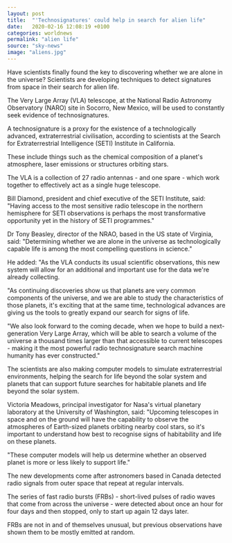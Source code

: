 ```yaml
---
layout: post  
title:  "'Technosignatures' could help in search for alien life"
date:   2020-02-16 12:08:19 +0100
categories: worldnews
permalink: "alien life"
source: "sky-news"
image: "aliens.jpg"
---
```


Have scientists finally found the key to discovering whether we are alone in the universe?
Scientists are developing techniques to detect signatures from space in their search for alien life.

The Very Large Array (VLA) telescope, at the National Radio Astronomy Observatory (NARO) site in Socorro, New Mexico, will be used to constantly seek evidence of technosignatures.

A technosignature is a proxy for the existence of a technologically advanced, extraterrestrial civilisation, according to scientists at the Search for Extraterrestrial Intelligence (SETI) Institute in California.

These include things such as the chemical composition of a planet's atmosphere, laser emissions or structures orbiting stars.

The VLA is a collection of 27 radio antennas - and one spare - which work together to effectively act as a single huge telescope.

Bill Diamond, president and chief executive of the SETI Institute, said: "Having access to the most sensitive radio telescope in the northern hemisphere for SETI observations is perhaps the most transformative opportunity yet in the history of SETI programmes."

Dr Tony Beasley, director of the NRAO, based in the US state of Virginia, said: "Determining whether we are alone in the universe as technologically capable life is among the most compelling questions in science."

He added: "As the VLA conducts its usual scientific observations, this new system will allow for an additional and important use for the data we're already collecting.

"As continuing discoveries show us that planets are very common components of the universe, and we are able to study the characteristics of those planets, it's exciting that at the same time, technological advances are giving us the tools to greatly expand our search for signs of life.

"We also look forward to the coming decade, when we hope to build a next-generation Very Large Array, which will be able to search a volume of the universe a thousand times larger than that accessible to current telescopes - making it the most powerful radio technosignature search machine humanity has ever constructed."

The scientists are also making computer models to simulate extraterrestrial environments, helping the search for life beyond the solar system and planets that can support future searches for habitable planets and life beyond the solar system.

Victoria Meadows, principal investigator for Nasa's virtual planetary laboratory at the University of Washington, said: "Upcoming telescopes in space and on the ground will have the capability to observe the atmospheres of Earth-sized planets orbiting nearby cool stars, so it's important to understand how best to recognise signs of habitability and life on these planets.

"These computer models will help us determine whether an observed planet is more or less likely to support life."

The new developments come after astronomers based in Canada detected radio signals from outer space that repeat at regular intervals.

The series of fast radio bursts (FRBs) - short-lived pulses of radio waves that come from across the universe - were detected about once an hour for four days and then stopped, only to start up again 12 days later.

FRBs are not in and of themselves unusual, but previous observations have shown them to be mostly emitted at random.

